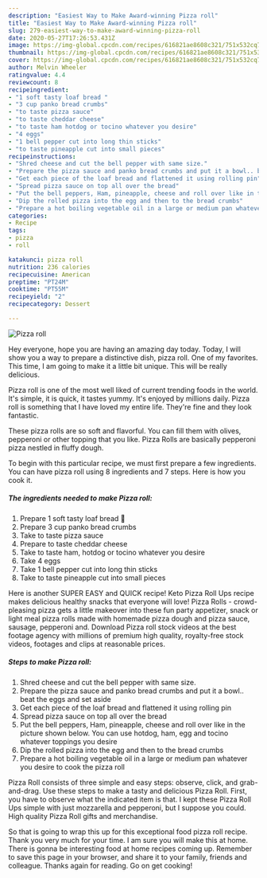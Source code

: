 ```yaml
---
description: "Easiest Way to Make Award-winning Pizza roll"
title: "Easiest Way to Make Award-winning Pizza roll"
slug: 279-easiest-way-to-make-award-winning-pizza-roll
date: 2020-05-27T17:26:53.431Z
image: https://img-global.cpcdn.com/recipes/616821ae8608c321/751x532cq70/pizza-roll-recipe-main-photo.jpg
thumbnail: https://img-global.cpcdn.com/recipes/616821ae8608c321/751x532cq70/pizza-roll-recipe-main-photo.jpg
cover: https://img-global.cpcdn.com/recipes/616821ae8608c321/751x532cq70/pizza-roll-recipe-main-photo.jpg
author: Melvin Wheeler
ratingvalue: 4.4
reviewcount: 8
recipeingredient:
- "1 soft tasty loaf bread "
- "3 cup panko bread crumbs"
- "to taste pizza sauce"
- "to taste cheddar cheese"
- "to taste ham hotdog or tocino whatever you desire"
- "4 eggs"
- "1 bell pepper cut into long thin sticks"
- "to taste pineapple cut into small pieces"
recipeinstructions:
- "Shred cheese and cut the bell pepper with same size."
- "Prepare the pizza sauce and panko bread crumbs and put it a bowl.. beat the eggs and set aside"
- "Get each piece of the loaf bread and flattened it using rolling pin"
- "Spread pizza sauce on top all over the bread"
- "Put the bell peppers, Ham, pineapple, cheese and roll over like in the picture shown below. You can use hotdog, ham, egg and tocino whatever toppings you desire"
- "Dip the rolled pizza into the egg and then to the bread crumbs"
- "Prepare a hot boiling vegetable oil in a large or medium pan whatever you desire to cook the pizza roll"
categories:
- Recipe
tags:
- pizza
- roll

katakunci: pizza roll 
nutrition: 236 calories
recipecuisine: American
preptime: "PT24M"
cooktime: "PT55M"
recipeyield: "2"
recipecategory: Dessert

---
```



![Pizza roll](https://img-global.cpcdn.com/recipes/616821ae8608c321/751x532cq70/pizza-roll-recipe-main-photo.jpg)

Hey everyone, hope you are having an amazing day today. Today, I will show you a way to prepare a distinctive dish, pizza roll. One of my favorites. This time, I am going to make it a little bit unique. This will be really delicious.

Pizza roll is one of the most well liked of current trending foods in the world. It's simple, it is quick, it tastes yummy. It's enjoyed by millions daily. Pizza roll is something that I have loved my entire life. They're fine and they look fantastic.

These pizza rolls are so soft and flavorful. You can fill them with olives, pepperoni or other topping that you like. Pizza Rolls are basically pepperoni pizza nestled in fluffy dough.


To begin with this particular recipe, we must first prepare a few ingredients. You can have pizza roll using 8 ingredients and 7 steps. Here is how you cook it.

<!--inarticleads1-->

##### The ingredients needed to make Pizza roll:

1. Prepare 1 soft tasty loaf bread 🍞
1. Prepare 3 cup panko bread crumbs
1. Take to taste pizza sauce
1. Prepare to taste cheddar cheese
1. Take to taste ham, hotdog or tocino whatever you desire
1. Take 4 eggs
1. Take 1 bell pepper cut into long thin sticks
1. Take to taste pineapple cut into small pieces


Here is another SUPER EASY and QUICK recipe! Keto Pizza Roll Ups recipe makes delicious healthy snacks that everyone will love! Pizza Rolls - crowd-pleasing pizza gets a little makeover into these fun party appetizer, snack or light meal pizza rolls made with homemade pizza dough and pizza sauce, sausage, pepperoni and. Download Pizza roll stock videos at the best footage agency with millions of premium high quality, royalty-free stock videos, footages and clips at reasonable prices. 

<!--inarticleads2-->

##### Steps to make Pizza roll:

1. Shred cheese and cut the bell pepper with same size.
1. Prepare the pizza sauce and panko bread crumbs and put it a bowl.. beat the eggs and set aside
1. Get each piece of the loaf bread and flattened it using rolling pin
1. Spread pizza sauce on top all over the bread
1. Put the bell peppers, Ham, pineapple, cheese and roll over like in the picture shown below. You can use hotdog, ham, egg and tocino whatever toppings you desire
1. Dip the rolled pizza into the egg and then to the bread crumbs
1. Prepare a hot boiling vegetable oil in a large or medium pan whatever you desire to cook the pizza roll


Pizza Roll consists of three simple and easy steps: observe, click, and grab-and-drag. Use these steps to make a tasty and delicious Pizza Roll. First, you have to observe what the indicated item is that. I kept these Pizza Roll Ups simple with just mozzarella and pepperoni, but I suppose you could. High quality Pizza Roll gifts and merchandise. 

So that is going to wrap this up for this exceptional food pizza roll recipe. Thank you very much for your time. I am sure you will make this at home. There is gonna be interesting food at home recipes coming up. Remember to save this page in your browser, and share it to your family, friends and colleague. Thanks again for reading. Go on get cooking!
